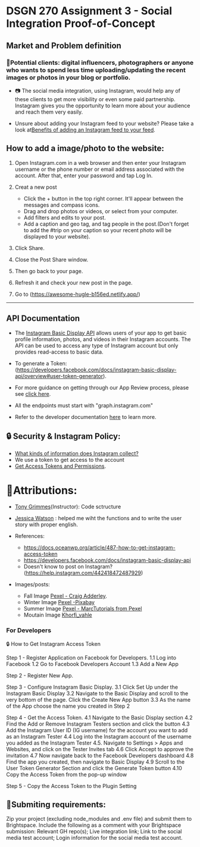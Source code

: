 # DSGN 270 Assignment 3 - Social Integration Proof-of-Concept

## Market and Problem definition
### :pushpin:Potential clients: digital influencers, photographers or anyone who wants to spend less time uploading/updating the recent images or photos in your blog or portfolio. 

-  :camera:  The social media integration, using Instagram, would help any of these clients to get more visibility or even some paid partnership. Instagram gives you the opportunity to learn more about your audience and reach them very easily. 

-  Unsure about adding your Instagram feed to your website? Please take a look at[Benefits of adding an Instagram feed to your feed](https://flockler.com/blog/instagram-feed-on-website-examples).

## How to add a image/photo to the website:

1. Open Instagram.com in a web browser and then enter your Instagram username or the phone number or email address associated with the account. After that, enter your password and tap Log In.

2. Creat a new post 
    * Click the + button in the top right corner. It'll appear between the messages and compass icons.
    * Drag and drop photos or videos, or select from your computer.
    * Add filters and edits to your post. 
    * Add a caption and geo tag, and tag people in the post.(Don't forget to add the #trip on your caption so your recent photo will be displayed to your website).
 
4. Click Share.

5. Close the Post Share window.

5. Then go back to your page. 

6. Refresh it and check your new post in the page.

1. Go to (https://awesome-hugle-b156ed.netlify.app/)


 
-----------------------------------------------------------------------------------------------------

## API Documentation

- The [Instagram Basic Display API](https://developers.facebook.com/docs/instagram-basic-display-api) allows users of your app to get basic profile information, photos, and videos in their Instagram accounts. The API can be used to access any type of Instagram account but only provides read-access to basic data.   

- To generate a Token: (https://developers.facebook.com/docs/instagram-basic-display-api/overview#user-token-generator).

- For more guidance on getting through our App Review process, please see [click here](https://developers.facebook.com/blog/post/2020/03/10/final-reminder-Instagram-legacy-api-platform-disabled-mar-31/).

- All the endpoints must start with "graph.instagram.com"

- Refer to the developer documentation [here](https://developers.facebook.com/docs/instagram-basic-display-api/overview#user-token-generator) to learn more. 

## :lock: Security & Instagram Policy:
- [What kinds of information does Instagram collect?](help.instagram.com/519522125107875/?helpref=uf_share)
- We use a token to get access to the account
- [Get Access Tokens and Permissions](https://developers.facebook.com/docs/instagram-basic-display-api/guides/getting-access-tokens-and-permissions/).


# :pushpin:Attributions:
* [Tony Grimmes](https://github.com/acidtone)(Instructor): Code sctructure
* [Jessica Watson](https://github.com/Enyorose) : helped me wiht the functions and to write the user story with proper english.

* References:
    - https://docs.oceanwp.org/article/487-how-to-get-instagram-access-token
    - https://developers.facebook.com/docs/instagram-basic-display-api 
    -  Doesn't know to post on Instagram?(https://help.instagram.com/442418472487929)

* Images/posts:
    - Fall Image [Pexel -  Craig Adderley](https://www.pexels.com/photo/concrete-road-between-trees-1563356/).
    - Winter Image [Pexel -Pixabay](https://www.pexels.com/photo/snowy-forest-235621/)
    - Summer Image [Pexel - MarcTutorials from Pexel](https://www.pexels.com/photo/palm-trees-1152359/)
    - Moutain Image [Khorfi_vahle](https://pixabay.com/users/kordi_vahle-4934524/)


### For Developers
:lock: How to Get Instagram Access Token 

Step 1 - Register Application on Facebook for Developers. 
          1.1 Log into Facebook
          1.2 Go to Facebook Developers Account 
          1.3 Add a New App

Step 2 - Register New App. 

Step 3 - Configure Instagram Basic Display.
          3.1 Click Set Up under the Instagram Basic Display
          3.2 Navigate to the Basic Display and scroll to the very bottom of the page. Click the Create New App button
          3.3 As the name of the App choose the name you created in Step 2

Step 4 - Get the Access Token.
          4.1 Navigate to the Basic Display section
          4.2 Find the Add or Remove Instagram Testers section and click the button
          4.3 Add the Instagram User ID (IG username) for the account you want to add as an Instagram Tester
          4.4 Log into the Instagram account of the username you added as the Instagram Tester
          4.5. Navigate to Settings > Apps and Websites, and click on the Tester Invites tab
          4.6 Click Accept to approve the invitation
          4.7 Now navigate back to the Facebook Developers dashboard
          4.8 Find the app you created, then navigate to Basic Display
          4.9 Scroll to the User Token Generator Section and click the Generate Token button
          4.10 Copy the Access Token from the pop-up window

Step 5 - Copy the Access Token to the Plugin Setting
 ## :pushpin:Submiting requirements:
Zip your project (excluding node_modules and .env file) and submit them to Brightspace.
Include the following as a comment with your Brightspace submission:
Relevant GH repo(s);
Live integration link;
Link to the social media test account;
Login information for the social media test account.
